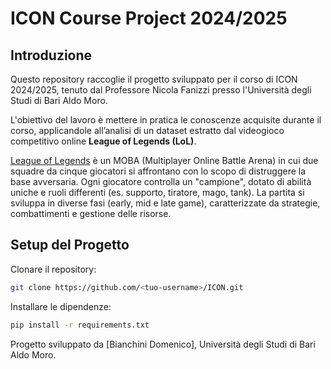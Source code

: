 # ICON Course Project 2024/2025  

## Introduzione  
Questo repository raccoglie il progetto sviluppato per il corso di ICON 2024/2025, tenuto dal Professore Nicola Fanizzi presso l'Università degli Studi di Bari Aldo Moro.  

L'obiettivo del lavoro è mettere in pratica le conoscenze acquisite durante il corso, applicandole all’analisi di un dataset estratto dal videogioco competitivo online **League of Legends (LoL)**.  

[League of Legends](https://it.wikipedia.org/wiki/League_of_Legends) è un MOBA (Multiplayer Online Battle Arena) in cui due squadre da cinque giocatori si affrontano con lo scopo di distruggere la base avversaria. Ogni giocatore controlla un "campione", dotato di abilità uniche e ruoli differenti (es. supporto, tiratore, mago, tank). La partita si sviluppa in diverse fasi (early, mid e late game), caratterizzate da strategie, combattimenti e gestione delle risorse.  

## Setup del Progetto
Clonare il repository:  
```bash
git clone https://github.com/<tuo-username>/ICON.git
```

Installare le dipendenze:
```bash
pip install -r requirements.txt
```

Progetto sviluppato da [Bianchini Domenico], Università degli Studi di Bari Aldo Moro.
